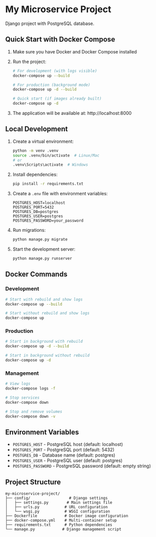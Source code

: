 # My Microservice Project

Django project with PostgreSQL database.

## Quick Start with Docker Compose

1. Make sure you have Docker and Docker Compose installed
2. Run the project:

   ```bash
   # For development (with logs visible)
   docker-compose up --build

   # For production (background mode)
   docker-compose up -d --build

   # Quick start (if images already built)
   docker-compose up -d
   ```

3. The application will be available at: http://localhost:8000

## Local Development

1. Create a virtual environment:

   ```bash
   python -m venv .venv
   source .venv/bin/activate  # Linux/Mac
   # or
   .venv\Scripts\activate  # Windows
   ```

2. Install dependencies:

   ```bash
   pip install -r requirements.txt
   ```

3. Create a `.env` file with environment variables:

   ```
   POSTGRES_HOST=localhost
   POSTGRES_PORT=5432
   POSTGRES_DB=postgres
   POSTGRES_USER=postgres
   POSTGRES_PASSWORD=your_password
   ```

4. Run migrations:

   ```bash
   python manage.py migrate
   ```

5. Start the development server:
   ```bash
   python manage.py runserver
   ```

## Docker Commands

### Development

```bash
# Start with rebuild and show logs
docker-compose up --build

# Start without rebuild and show logs
docker-compose up
```

### Production

```bash
# Start in background with rebuild
docker-compose up -d --build

# Start in background without rebuild
docker-compose up -d
```

### Management

```bash
# View logs
docker-compose logs -f

# Stop services
docker-compose down

# Stop and remove volumes
docker-compose down -v
```

## Environment Variables

- `POSTGRES_HOST` - PostgreSQL host (default: localhost)
- `POSTGRES_PORT` - PostgreSQL port (default: 5432)
- `POSTGRES_DB` - Database name (default: postgres)
- `POSTGRES_USER` - PostgreSQL user (default: postgres)
- `POSTGRES_PASSWORD` - PostgreSQL password (default: empty string)

## Project Structure

```
my-microservice-project/
├── config/                 # Django settings
│   ├── settings.py        # Main settings file
│   ├── urls.py           # URL configuration
│   └── wsgi.py           # WSGI configuration
├── Dockerfile            # Docker image configuration
├── docker-compose.yml    # Multi-container setup
├── requirements.txt      # Python dependencies
└── manage.py            # Django management script
```